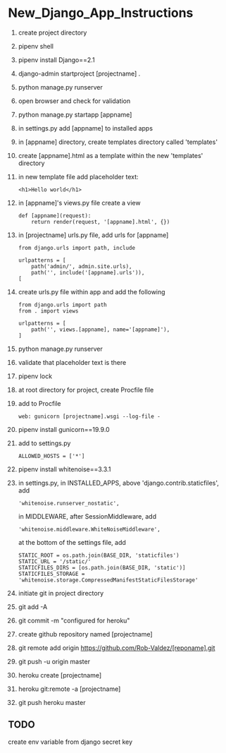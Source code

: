 # New_Django_App_Instructions

1. create project directory

2. pipenv shell

3. pipenv install Django==2.1

4. django-admin startproject [projectname] .

5. python manage.py runserver

6. open browser and check for validation

7. python manage.py startapp [appname]

8. in settings.py add [appname] to installed apps

9. in [appname] directory, create templates directory called 'templates'

10. create [appname].html as a template within the new 'templates' directory

11. in new template file add placeholder text: 
    
        <h1>Hello world</h1>

12. in [appname]'s views.py file create a view

        def [appname](request):
            return render(request, '[appname].html', {})


13. in [projectname] urls.py file, add urls for [appname]

        from django.urls import path, include

        urlpatterns = [
            path('admin/', admin.site.urls),
            path('', include('[appname].urls')),
        [

14. create urls.py file within app and add the following

        from django.urls import path
        from . import views

        urlpatterns = [
            path('', views.[appname], name='[appname]'),
        ]

15. python manage.py runserver

16. validate that placeholder text is there

17. pipenv lock

18. at root directory for project, create Procfile file 

19. add to Procfile

        web: gunicorn [projectname].wsgi --log-file - 

20. pipenv install gunicorn==19.9.0

21. add to settings.py

        ALLOWED_HOSTS = ['*']

22. pipenv install whitenoise==3.3.1

23. in settings.py, in INSTALLED_APPS, above 'django.contrib.staticfiles', add

        'whitenoise.runserver_nostatic',
    
    in MIDDLEWARE, after SessionMiddleware, add
    
        'whitenoise.middleware.WhiteNoiseMiddleware',
        
    at the bottom of the settings file, add
    
        STATIC_ROOT = os.path.join(BASE_DIR, 'staticfiles')
        STATIC_URL = '/static/'
        STATICFILES_DIRS = [os.path.join(BASE_DIR, 'static')]
        STATICFILES_STORAGE = 'whitenoise.storage.CompressedManifestStaticFilesStorage'

24. initiate git in project directory

25. git add -A

26. git commit -m "configured for heroku"

27. create github repository named [projectname]

28. git remote add origin https://github.com/Rob-Valdez/[reponame].git

29. git push -u origin master

30. heroku create [projectname]

31. heroku git:remote -a [projectname]

32. git push heroku master

## TODO

create env variable from django secret key
